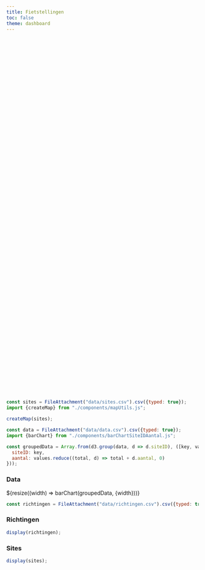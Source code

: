 ```yaml
---
title: Fietstellingen
toc: false
theme: dashboard
---
```


<link rel="stylesheet" href="https://unpkg.com/leaflet@1.9.4/dist/leaflet.css"
     integrity="sha256-p4NxAoJBhIIN+hmNHrzRCf9tD/miZyoHS5obTRR9BMY="
     crossorigin=""/>
 <!-- Make sure you put this AFTER Leaflet's CSS -->
 <script src="https://unpkg.com/leaflet@1.9.4/dist/leaflet.js"
     integrity="sha256-20nQCchB9co0qIjJZRGuk2/Z9VM+kNiyxNV1lvTlZBo="
     crossorigin=""></script>

<style>

.hero {
  display: flex;
  flex-direction: column;
  align-items: center;
  font-family: var(--sans-serif);
  margin: 4rem 0 8rem;
  text-wrap: balance;
  text-align: center;
}

.hero h1 {
  margin: 2rem 0;
  max-width: none;
  font-size: 14vw;
  font-weight: 900;
  line-height: 1;
  background: linear-gradient(30deg, var(--theme-foreground-focus), currentColor);
  -webkit-background-clip: text;
  -webkit-text-fill-color: transparent;
  background-clip: text;
}

.hero h2 {
  margin: 0;
  max-width: 34em;
  font-size: 20px;
  font-style: initial;
  font-weight: 500;
  line-height: 1.5;
  color: var(--theme-foreground-muted);
}

@media (min-width: 640px) {
  .hero h1 {
    font-size: 90px;
  }
}

.center-map {
    margin-left: auto;
    margin-right: auto;
    width: 65%;
}

</style>
<div class="hero">
  <h1>Fietstellingen</h1>
</div>

<div class="center-map">
    <div id="map" style="height: 600px;"></div>
</div>

```js
const sites = FileAttachment("data/sites.csv").csv({typed: true});
import {createMap} from "./components/mapUtils.js";
```
```js
createMap(sites);

```


```js
const data = FileAttachment("data/data.csv").csv({typed: true});
import {barChart} from "./components/barChartSiteIDAantal.js";
```

```js
const groupedData = Array.from(d3.group(data, d => d.siteID), ([key, values]) => ({
  siteID: key,
  aantal: values.reduce((total, d) => total + d.aantal, 0)
}));
```

### Data
<div class="grid grid-cols-1">
  <div class="card">${resize((width) => barChart(groupedData, {width}))}</div>
</div>

```js
const richtingen = FileAttachment("data/richtingen.csv").csv({typed: true});
```

### Richtingen
```js
display(richtingen);
```

### Sites
```js
display(sites);
```
